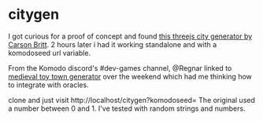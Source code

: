 # citygen

I got curious for a proof of concept and found [this threejs city generator by Carson Britt](https://codepen.io/pieceoftoast/pen/ojVWdR).
2 hours later i had it working standalone and with a komodoseed url variable.

From the Komodo discord's #dev-games channel, @Regnar linked to [medieval toy town generator](https://watabou.itch.io/toy-town) over the weekend which had me thinking how to integrate with oracles.

clone and just visit http://localhost/citygen?komodoseed=<SOMESEED>
The original used a number between 0 and 1.
I've tested with random strings and numbers.

